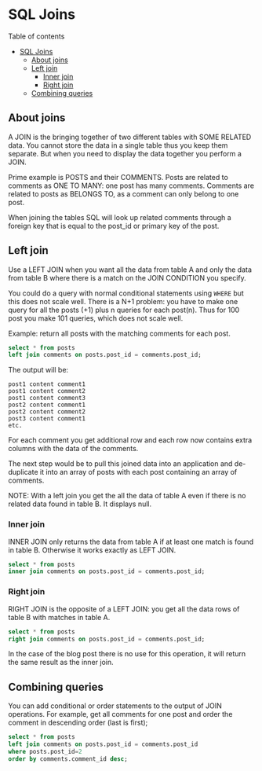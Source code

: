 # SQL Joins
Table of contents
- [SQL Joins](#sql-joins)
  - [About joins](#about-joins)
  - [Left join](#left-join)
    - [Inner join](#inner-join)
    - [Right join](#right-join)
  - [Combining queries](#combining-queries)

## About joins
A JOIN is the bringing together of two different tables with SOME RELATED data. You cannot store the data in a single table thus you keep them separate. But when you need to display the data together you perform a JOIN.

Prime example is POSTS and their COMMENTS. Posts are related to comments as ONE TO MANY: one post has many comments. Comments are related to posts as BELONGS TO, as a comment can only belong to one post.

When joining the tables SQL will look up related comments through a foreign key that is equal to the post_id or primary key of the post.

## Left join
Use a LEFT JOIN when you want all the data from table A and only the data from table B where there is a match on the JOIN CONDITION you specify.

You could do a query with normal conditional statements using `WHERE` but this does not scale well. There is a N+1 problem: you have to make one query for all the posts (+1) plus n queries for each post(n). Thus for 100 post you make 101 queries, which does not scale well.

Example: return all posts with the matching comments for each post.
```SQL
select * from posts
left join comments on posts.post_id = comments.post_id; 
```
The output will be: 
```
post1 content comment1
post1 content comment2
post1 content comment3
post2 content comment1
post2 content comment2
post3 content comment1
etc.
```
For each comment you get additional row and each row now contains extra columns with the data of the comments.

The next step would be to pull this joined data into an application and de-duplicate it into an array of posts with each post containing an array of comments.

NOTE: With a left join you get the all the data of table A even if there is no related data found in table B. It displays null.

### Inner join
INNER JOIN only returns the data from table A if at least one match is found in table B. Otherwise it works exactly as LEFT JOIN.
```SQL
select * from posts
inner join comments on posts.post_id = comments.post_id; 
``` 

### Right join
RIGHT JOIN is the opposite of a LEFT JOIN: you get all the data rows of table B with matches in table A.
```SQL
select * from posts
right join comments on posts.post_id = comments.post_id; 
```
In the case of the blog post there is no use for this operation, it will return the same result as the inner join.
 
## Combining queries
You can add conditional or order statements to the output of JOIN operations. For example, get all comments for one post and order the comment in descending order (last is first);
```SQL
select * from posts
left join comments on posts.post_id = comments.post_id
where posts.post_id=2
order by comments.comment_id desc;
```